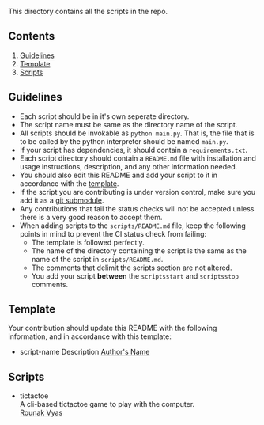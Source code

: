 This directory contains all the scripts in the repo. 

## Contents
1. [Guidelines](#guidelines)
2. [Template](#template)
3. [Scripts](#script)

## Guidelines
-  Each script should be in it's own seperate directory.
-  The script name must be same as the directory name of the script.
-  All scripts should be invokable as `python main.py`. That is, the file that is to be called by the python interpreter should be named `main.py`.
- If your script has dependencies, it should contain a `requirements.txt`.
- Each script directory should contain a `README.md` file with installation and usage instructions, description, and any other information needed.
- You should also edit this README and add your script to it in accordance with the [template](#template).
- If the script you are contributing is under version control, make sure you add it as a [git submodule](https://git-scm.com/book/en/v2/Git-Tools-Submodules).
-  Any contributions that fail the status checks will not be accepted unless there is a very good reason to accept them.
- When adding scripts to the `scripts/README.md` file, keep the following points in mind to prevent the CI status check from failing:
    * The template is followed perfectly.
	* The name of the directory containing the script is the same as the name of the script in `scripts/README.md`.
	* The comments that delimit the scripts section are not altered.
	* You add your script **between** the `scriptsstart` and `scriptsstop` comments.

## Template
Your contribution should update this README with the following information, and in accordance with this template:

-	script-name
	Description
	[Author's Name](#)

## Scripts
<!-- scriptsstart -->
-	tictactoe<br />
	A cli-based tictactoe game to play with the computer.<br />
	[Rounak Vyas](http://www.github.com/itsron717)
<!-- scriptsstop -->
